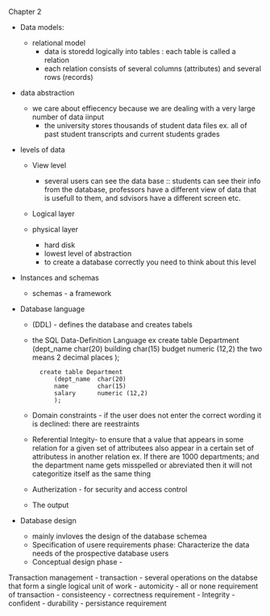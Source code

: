 Chapter 2
- Data models: 
	- relational model 
		- data is storedd logically into tables : each table is called a relation 
		- each relation consists of several columns (attributes) and several rows (records)

- data abstraction 
	- we care about effiecency because we are dealing with a very large number of data iinput 
		- the university stores thousands of student data files ex. all of past student transcripts and current students grades 



- levels of data
	- View level
		- several users can see the data base :: students can see their info from the database, professors have a different view of data that is usefull to them, and sdvisors have a different screen etc. 




	- Logical layer


	- physical layer
		- hard disk 
		- lowest level of abstraction 
		- to create a database correctly you need to think about this level 


- Instances and schemas
	- schemas - a framework 


- Database language
	- (DDL) - defines the database and creates tabels 



	- the SQL Data-Definition Language
		ex 
			create table Department
				(dept_name 	char(20)
				building	char(15)
				budget		numeric (12,2)     					the two means 2 decimal places 
				);

			create table Department
				(dept_name  char(20)
				name		char(15)
				salary		numeric (12,2)     					
				);


	- Domain constraints - if the user does not enter the correct wording it is declined: there are reestraints 
	- Referential Integity- to ensure that a value that appears in some relation for a given set of attributees also appear in a certain set of attributess in another relation
		ex. If there are 1000 departments; and the department name gets misspelled or abreviated then it will not categoritize itself as the same thing
	- Autherization - for security and access control 

	- The output 



- Database design 	
	- mainly invloves the design of the database schemea
	- Specification of usere requirements  phase: Characterize the data needs of the prospective database users
	- Conceptual design phase - 



Transaction management 
	- transaction - several operations on the databse that form a single logical unit of work
		- automicity - all or none requirement of transaction
		- consisteency - correctness requirement
		- Integrity - confident 
		- durability - persistance requirement 
		












